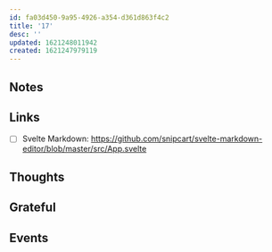 ```yaml
---
id: fa03d450-9a95-4926-a354-d361d863f4c2
title: '17'
desc: ''
updated: 1621248011942
created: 1621247979119
---
```


## Notes

## Links

- [ ] Svelte Markdown:
      https://github.com/snipcart/svelte-markdown-editor/blob/master/src/App.svelte

## Thoughts

## Grateful

## Events
